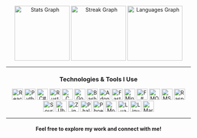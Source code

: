 <br clear="both">

<div align="center">
  <img src="https://github-readme-stats.vercel.app/api?username=Gxdsins&hide_title=false&hide_rank=false&show_icons=true&include_all_commits=true&count_private=true&disable_animations=false&theme=dracula&locale=en&hide_border=true&bg_color=transparent" height="150" alt="Stats Graph"  />
  <img src="https://streak-stats.demolab.com?user=Gxdsins&locale=en&mode=daily&theme=dracula&hide_border=true&bg_color=transparent" height="150" alt="Streak Graph"  />
  <img src="https://github-readme-stats.vercel.app/api/top-langs?username=Gxdsins&locale=en&hide_title=false&layout=compact&card_width=320&langs_count=5&theme=dracula&hide_border=true&bg_color=transparent" height="150" alt="Languages Graph"  />
</div>

<hr>

<div align="center">
  <h3>Technologies & Tools I Use</h3>
</div>

<div align="center">
  <img src="https://cdn.jsdelivr.net/gh/devicons/devicon/icons/react/react-original.svg" height="30" alt="React logo" />
  <img src="https://cdn.jsdelivr.net/gh/devicons/devicon/icons/python/python-original.svg" height="30" alt="Python logo" />
  <img src="https://cdn.jsdelivr.net/gh/devicons/devicon/icons/csharp/csharp-original.svg" height="30" alt="C# logo" />
  <img src="https://cdn.jsdelivr.net/gh/devicons/devicon/icons/rust/rust-original.svg" height="30" alt="Rust logo" />
  <img src="https://cdn.jsdelivr.net/gh/devicons/devicon/icons/c/c-original.svg" height="30" alt="C logo" />
  <img src="https://cdn.jsdelivr.net/gh/devicons/devicon/icons/go/go-original.svg" height="30" alt="Go logo" />
  <img src="https://cdn.jsdelivr.net/gh/devicons/devicon/icons/bash/bash-original.svg" height="30" alt="Bash logo" />
  <img src="https://cdn.jsdelivr.net/gh/devicons/devicon/icons/adonisjs/adonisjs-original.svg" height="30" alt="AdonisJS logo" />
  <img src="https://cdn.jsdelivr.net/gh/devicons/devicon/icons/fastapi/fastapi-original.svg" height="30" alt="FastAPI logo" />
  <img src="https://cdn.jsdelivr.net/gh/devicons/devicon/icons/minitab/minitab-original.svg" height="30" alt="Minitab logo" />
  <img src="https://cdn.jsdelivr.net/gh/devicons/devicon/icons/fsharp/fsharp-original.svg" height="30" alt="F# logo" />
  <img src="https://cdn.jsdelivr.net/gh/devicons/devicon/icons/modx/modx-original.svg" height="30" alt="MODX logo" />
  <img src="https://cdn.jsdelivr.net/gh/devicons/devicon/icons/msdos/msdos-original.svg" height="30" alt="MS-DOS logo" />
  <img src="https://cdn.jsdelivr.net/gh/devicons/devicon/icons/raspberrypi/raspberrypi-original.svg" height="30" alt="Raspberry Pi logo" />
  <img src="https://cdn.jsdelivr.net/gh/devicons/devicon/icons/sourcetree/sourcetree-original.svg" height="30" alt="SourceTree logo" />
  <img src="https://cdn.jsdelivr.net/gh/devicons/devicon/icons/ubuntu/ubuntu-plain.svg" height="30" alt="Ubuntu logo" />
  <img src="https://cdn.jsdelivr.net/gh/devicons/devicon/icons/zig/zig-original.svg" height="30" alt="Zig logo" />
  <img src="https://cdn.jsdelivr.net/gh/devicons/devicon/icons/phalcon/phalcon-original.svg" height="30" alt="Phalcon logo" />
  <img src="https://cdn.jsdelivr.net/gh/devicons/devicon/icons/phoenix/phoenix-original.svg" height="30" alt="Phoenix logo" />
  <img src="https://cdn.jsdelivr.net/gh/devicons/devicon/icons/mongodb/mongodb-original.svg" height="30" alt="MongoDB logo" />
  <img src="https://cdn.jsdelivr.net/gh/devicons/devicon/icons/lua/lua-original.svg" height="30" alt="Lua logo" />
  <img src="https://cdn.jsdelivr.net/gh/devicons/devicon/icons/linux/linux-original.svg" height="30" alt="Linux logo" />
  <img src="https://cdn.jsdelivr.net/gh/devicons/devicon/icons/markdown/markdown-original.svg" height="30" alt="Markdown logo" />
</div>

<hr>

<div align="center">
  <h4>Feel free to explore my work and connect with me!</h4>
</div>
